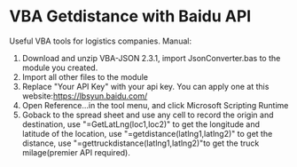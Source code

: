 # VBA Getdistance with Baidu API
Useful VBA tools for logistics companies.
Manual:
1. Download and unzip VBA-JSON 2.3.1, import JsonConverter.bas to the module you created.
2. Import all other files to the module
3. Replace "Your API Key" with your api key. You can apply one at this website:https://lbsyun.baidu.com/
4. Open Reference...in the tool menu, and click Microsoft Scripting Runtime
5. Goback to the spread sheet and use any cell to record the origin and destination, use "=GetLatLng(loc1,loc2)" to get the longitude and latitude of the location, use "=getdistance(latlng1,latlng2)" to get the distance, use "=gettruckdistance(latlng1,latlng2)"to get the truck milage(premier API required).
